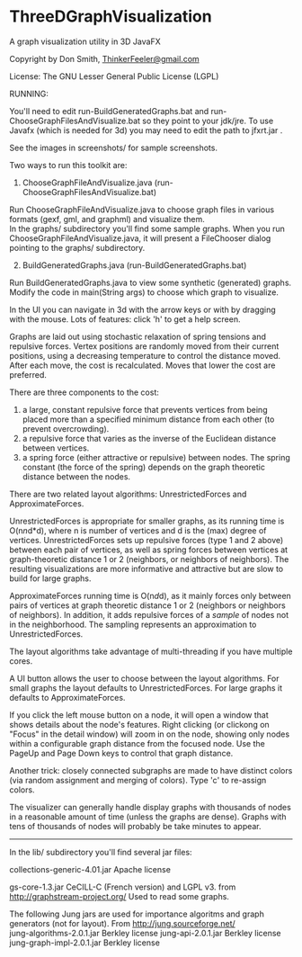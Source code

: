 # ThreeDGraphVisualization
A graph visualization utility in 3D JavaFX

Copyright by Don Smith, ThinkerFeeler@gmail.com

License:  The GNU Lesser General Public License (LGPL)


RUNNING:

You'll need to edit run-BuildGeneratedGraphs.bat  and run-ChooseGraphFilesAndVisualize.bat  so they point to your jdk/jre.
To use Javafx (which is needed for 3d) you may need to edit the path to jfxrt.jar .

See the images in screenshots/ for sample screenshots.

Two ways to run this toolkit are:

1. ChooseGraphFileAndVisualize.java  (run-ChooseGraphFilesAndVisualize.bat)

  Run ChooseGraphFileAndVisualize.java to choose graph files in various formats (gexf, gml, and graphml) and visualize them.  
  In the graphs/ subdirectory you'll find some sample graphs.    When you run ChooseGraphFileAndVisualize.java, it will present a FileChooser dialog 
  pointing to the graphs/ subdirectory.


2.  BuildGeneratedGraphs.java  (run-BuildGeneratedGraphs.bat)

  Run BuildGeneratedGraphs.java to view some synthetic (generated) graphs. Modify the code in main(String args) to choose which graph to visualize.

 
 In the UI you can navigate in 3d with the arrow keys or with by dragging with the mouse.  Lots of features: click 'h' to get a help screen.

 Graphs are laid out using stochastic relaxation of spring tensions and repulsive forces.
 Vertex positions are randomly moved from their current positions, using a decreasing temperature to control the distance moved.
 After each move, the cost is recalculated. Moves that lower the cost are preferred.

 There are three components to the cost:
 1. a large, constant repulsive force that prevents vertices from being placed more than a specified minimum distance from each other
 (to prevent overcrowding).
 2. a repulsive force that varies as the inverse of the Euclidean distance between vertices.
 3. a spring force (either attractive or repulsive) between nodes. The spring constant (the force of the spring) depends on the graph
 theoretic distance between the nodes.

 There are two related layout algorithms: UnrestrictedForces and ApproximateForces.

 UnrestrictedForces is appropriate for smaller graphs, as its running time is O(n*n*d*d), where n is number of vertices and d is
 the (max) degree of vertices. UnrestrictedForces sets up repulsive forces (type 1 and 2 above) between each pair of vertices,
 as well as spring forces between vertices at graph-theoretic distance 1 or 2 (neighbors, or neighbors of neighbors).
  The resulting visualizations are more informative and attractive but are slow to build for large graphs.

 ApproximateForces running time is O(n*d*d), as it mainly forces only between pairs of vertices at graph theoretic distance 1 or 2
  (neighbors or neighbors of neighbors). In addition, it adds repulsive forces of a <em>sample</em> of nodes not in the neighborhood.
   The sampling represents an approximation to UnrestrictedForces.

 The layout algorithms take advantage of multi-threading if you have multiple cores.

 A UI button allows the user to choose between the layout algorithms.  For small graphs the layout defaults to UnrestrictedForces.
 For large graphs it defaults to ApproximateForces.

 If you click the left mouse button on a node, it will open a window that shows details about the node's features.  Right clicking 
(or clickong on "Focus" in the detail window) will zoom in on the node, showing only nodes within a configurable graph distance 
from the focused node.   Use the PageUp and Page Down keys to control that graph distance.

 Another trick:  closely connected subgraphs are made to have distinct colors (via random assignment and merging of colors). Type 
'c' to re-assign colors.


 The visualizer can generally handle display graphs with thousands of nodes in a reasonable amount of time (unless the graphs are dense).
 Graphs with tens of thousands of nodes will probably be take minutes to appear.

-------------------------------------------------------------------

In the lib/ subdirectory you'll find several jar files:

collections-generic-4.01.jar Apache license

gs-core-1.3.jar              CeCILL-C (French version) and LGPL v3.     from http://graphstream-project.org/      Used to read some graphs.

The following Jung jars are used for importance algoritms and graph generators (not for layout).    From http://jung.sourceforge.net/         
jung-algorithms-2.0.1.jar    Berkley license 
jung-api-2.0.1.jar           Berkley license
jung-graph-impl-2.0.1.jar    Berkley license


